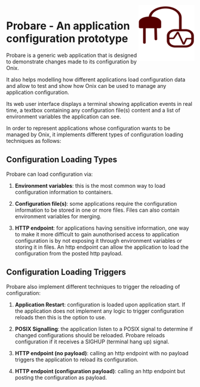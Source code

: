 <img src="static/img/probe.svg" width="150" height="150" align="right">

# Probare - An application configuration prototype

Probare is a generic web application that is designed to demonstrate changes made to its configuration by Onix.

It also helps modelling how different applications load configuration data and allow to test and show how Onix can be used to manage any application configuration.

Its web user interface displays a terminal showing application events in real time, a textbox containing any configuration file(s) content and a list of environment variables the application can see.

In order to represent applications whose configuration wants to be managed by Onix, it implements different types of configuration loading techniques as follows:

## Configuration Loading Types

Probare can load configuration via:

1. **Environment variables**: this is the most common way to load configuration information to containers.

2. **Configuration file(s)**: some applications require the configuration information to be stored in one or more files. Files can also contain environment variables for merging.

3. **HTTP endpoint**: for applications having sensitive information, one way to make it more difficult to gain aunothorised access to application configuration is by not exposing it through environment variables or storing it in files. An http endpoint can allow the application to load the configuration from the posted http payload.

## Configuration Loading Triggers

Probare also implement different techniques to trigger the reloading of configuration:

1. **Application Restart**: configuration is loaded upon application start. If the application does not implement any logic to trigger configuration reloads then this is the option to use.

2. **POSIX Signalling**: the application listen to a POSIX signal to determine if changed configurations should be reloaded. Probare reloads configuration if it receives a SIGHUP (terminal hang up) signal.

3. **HTTP endpoint (no payload)**: calling an http endpoint with no payload triggers the application to reload its configuration.

4. **HTTP endpoint (configuration payload)**: calling an http endpoint but posting the configuration as payload.
